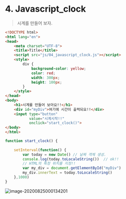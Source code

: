 # 4. Javascript_clock

> 시계를 만들어 보자.

```html
<!DOCTYPE html>
<html lang="en">
<head>
    <meta charset="UTF-8">
    <title>Title</title>
    <script src="js/04_javascript_clock.js"></script>
    <style>
        div {
            background-color: yellow;
            color: red;
            width: 300px;
            height: 100px;
        }
    </style>
</head>
<body>
    <h1>시계를 만들어 보아요!!</h1>
    <div id="myDiv">여기에 시간이 출력되요!!</div>
    <input type="button"
           value="시계시작!!"
           onclick="start_clock()">
</body>
</html>
```

```javascript
function start_clock() {
    
    setInterval(function() {
        var today = new Date() // 날짜 객체 생성.
        console.log(today.toLocaleString())  // ok!!
        // HTML의 특정 위치를 지정!!
        var my_div = document.getElementById("myDiv")
        my_div.innerText = today.toLocaleString()
    },1000)
}
```

![image-20200825000134201](C:\Users\jinsa\AppData\Roaming\Typora\typora-user-images\image-20200825000134201.png)